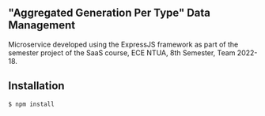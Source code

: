 ## "Aggregated Generation Per Type" Data Management

Microservice developed using the ExpressJS framework as part of the semester project of the SaaS course, ECE NTUA, 8th Semester, Team 2022-18.


## Installation
```bash
$ npm install
```
